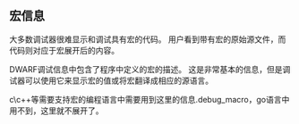 ## 宏信息

大多数调试器很难显示和调试具有宏的代码。 用户看到带有宏的原始源文件，而代码则对应于宏展开后的内容。

DWARF调试信息中包含了程序中定义的宏的描述。 这是非常基本的信息，但是调试器可以使用它来显示宏的值或将宏翻译成相应的源语言。

c\c++等需要支持宏的编程语言中需要用到这里的信息.debug_macro，go语言中用不到，这里就不展开了。


